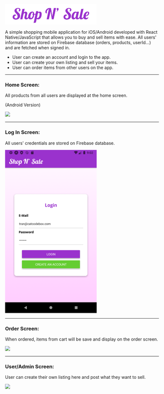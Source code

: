 <img src="./git-imgs/ios-logo.png" width="300" />
<p>A simple shopping mobile application for iOS/Android developed with React Native/JavaScript that allows you to buy and sell items with ease. All users' information are stored on Firebase database (orders, products, userId...) and are fetched when signed in. </p>


- User can create an account and login to the app.
- User can create your own listing and sell your items.
- User can order items from other users on the app.

<hr/>
<h3>Home Screen:</h3>
All products from all users are displayed at the home screen.

(Android Version)

<img src="./git-imgs/android.gif" width="300" />

<hr/>
<h3>Log In Screen:</h3>
<p>All users' credentials are stored on Firebase database.</p>
<img src="./git-imgs/sign-in.png" width="300" />

<hr/>
<h3>Order Screen:</h3>
<p>When ordered, items from cart will be save and display on the order screen.</p>
<img src="./git-imgs/order.gif" width="300" />

<hr/>
<h3>User/Admin Screen:</h3>
<p>User can create their own listing here and post what they want to sell.</p>
<img src="./git-imgs/create.gif" width="300" />

